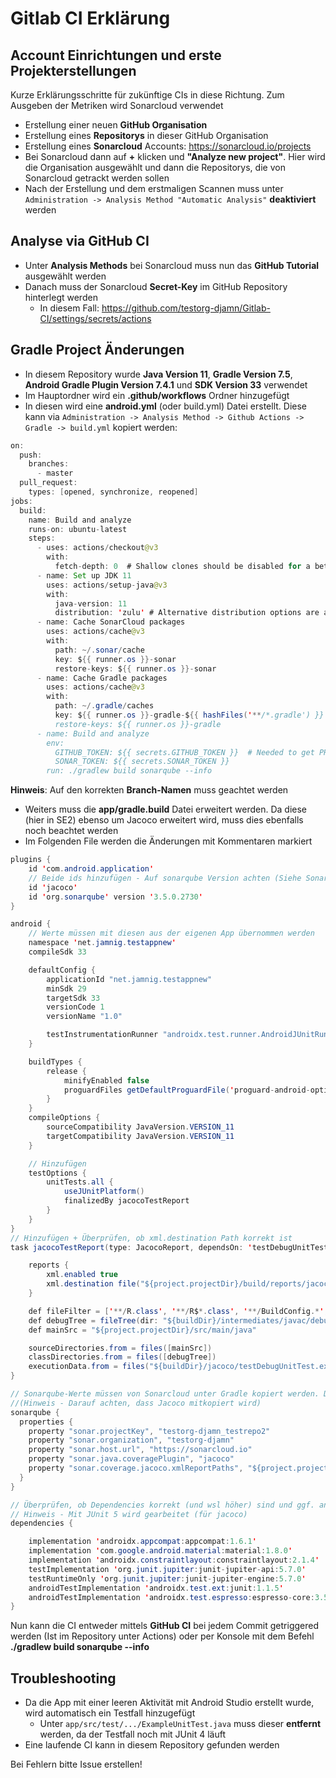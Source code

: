 # Gitlab CI Erklärung
## Account Einrichtungen und erste Projekterstellungen
Kurze Erklärungsschritte für zukünftige CIs in diese Richtung. Zum Ausgeben der Metriken wird Sonarcloud verwendet

- Erstellung einer neuen **GitHub Organisation**
- Erstellung eines **Repositorys** in dieser GitHub Organisation
- Erstellung eines **Sonarcloud** Accounts: https://sonarcloud.io/projects
- Bei Sonarcloud dann auf **+** klicken und **"Analyze new project"**. Hier wird die Organisation ausgewählt und dann die Repositorys, die von Sonarcloud getrackt werden sollen
- Nach der Erstellung und dem erstmaligen Scannen muss unter ``Administration -> Analysis Method "Automatic Analysis"`` **deaktiviert** werden

## Analyse via GitHub CI
- Unter **Analysis Methods** bei Sonarcloud muss nun das **GitHub Tutorial** ausgewählt werden
- Danach muss der Sonarcloud **Secret-Key** im GitHub Repository hinterlegt werden
  - In diesem Fall: https://github.com/testorg-djamn/Gitlab-CI/settings/secrets/actions
  
## Gradle Project Änderungen
- In diesem Repository wurde **Java Version 11**, **Gradle Version 7.5**, **Android Gradle Plugin Version 7.4.1** und **SDK Version 33** verwendet
- Im Hauptordner wird ein **.github/workflows** Ordner hinzugefügt
- In diesen wird eine **android.yml** (oder build.yml) Datei erstellt. Diese kann via ``Administration -> Analysis Method -> Github Actions -> Gradle -> build.yml`` kopiert werden:
```java name: SonarCloud
on:
  push:
    branches:
      - master
  pull_request:
    types: [opened, synchronize, reopened]
jobs:
  build:
    name: Build and analyze
    runs-on: ubuntu-latest
    steps:
      - uses: actions/checkout@v3
        with:
          fetch-depth: 0  # Shallow clones should be disabled for a better relevancy of analysis
      - name: Set up JDK 11
        uses: actions/setup-java@v3
        with:
          java-version: 11
          distribution: 'zulu' # Alternative distribution options are available
      - name: Cache SonarCloud packages
        uses: actions/cache@v3
        with:
          path: ~/.sonar/cache
          key: ${{ runner.os }}-sonar
          restore-keys: ${{ runner.os }}-sonar
      - name: Cache Gradle packages
        uses: actions/cache@v3
        with:
          path: ~/.gradle/caches
          key: ${{ runner.os }}-gradle-${{ hashFiles('**/*.gradle') }}
          restore-keys: ${{ runner.os }}-gradle
      - name: Build and analyze
        env:
          GITHUB_TOKEN: ${{ secrets.GITHUB_TOKEN }}  # Needed to get PR information, if any
          SONAR_TOKEN: ${{ secrets.SONAR_TOKEN }}
        run: ./gradlew build sonarqube --info
```
**Hinweis**: Auf den korrekten **Branch-Namen** muss geachtet werden
- Weiters muss die **app/gradle.build** Datei erweitert werden. Da diese (hier in SE2) ebenso um Jacoco erweitert wird, muss dies ebenfalls noch beachtet werden
- Im Folgenden File werden die Änderungen mit Kommentaren markiert
```java
plugins {
    id 'com.android.application'
    // Beide ids hinzufügen - Auf sonarqube Version achten (Siehe Sonarcloud -> Gradle)
    id 'jacoco'
    id 'org.sonarqube' version '3.5.0.2730'
}

android {
    // Werte müssen mit diesen aus der eigenen App übernommen werden
    namespace 'net.jamnig.testappnew'
    compileSdk 33

    defaultConfig {
        applicationId "net.jamnig.testappnew"
        minSdk 29
        targetSdk 33
        versionCode 1
        versionName "1.0"

        testInstrumentationRunner "androidx.test.runner.AndroidJUnitRunner"
    }

    buildTypes {
        release {
            minifyEnabled false
            proguardFiles getDefaultProguardFile('proguard-android-optimize.txt'), 'proguard-rules.pro'
        }
    }
    compileOptions {
        sourceCompatibility JavaVersion.VERSION_11
        targetCompatibility JavaVersion.VERSION_11
    }

    // Hinzufügen
    testOptions {
        unitTests.all {
            useJUnitPlatform()
            finalizedBy jacocoTestReport
        }
    }
}
// Hinzufügen + Überprüfen, ob xml.destination Path korrekt ist
task jacocoTestReport(type: JacocoReport, dependsOn: 'testDebugUnitTest') {

    reports {
        xml.enabled true
        xml.destination file("${project.projectDir}/build/reports/jacoco/jacocoTestReport/jacocoTestReport.xml")
    }

    def fileFilter = ['**/R.class', '**/R$*.class', '**/BuildConfig.*', '**/Manifest*.*', '**/*Test*.*', 'android/**/*.*']
    def debugTree = fileTree(dir: "${buildDir}/intermediates/javac/debug", excludes: fileFilter)
    def mainSrc = "${project.projectDir}/src/main/java"

    sourceDirectories.from = files([mainSrc])
    classDirectories.from = files([debugTree])
    executionData.from = files("${buildDir}/jacoco/testDebugUnitTest.exec")
}

// Sonarqube-Werte müssen von Sonarcloud unter Gradle kopiert werden. Diese sind individuell 
//(Hinweis - Darauf achten, dass Jacoco mitkopiert wird)
sonarqube {
  properties {
    property "sonar.projectKey", "testorg-djamn_testrepo2"
    property "sonar.organization", "testorg-djamn"
    property "sonar.host.url", "https://sonarcloud.io"
    property "sonar.java.coveragePlugin", "jacoco"
    property "sonar.coverage.jacoco.xmlReportPaths", "${project.projectDir}/build/reports/jacoco/jacocoTestReport/jacocoTestReport.xml"
  }
}

// Überprüfen, ob Dependencies korrekt (und wsl höher) sind und ggf. anpassen
// Hinweis - Mit JUnit 5 wird gearbeitet (für jacoco)
dependencies {

    implementation 'androidx.appcompat:appcompat:1.6.1'
    implementation 'com.google.android.material:material:1.8.0'
    implementation 'androidx.constraintlayout:constraintlayout:2.1.4'
    testImplementation 'org.junit.jupiter:junit-jupiter-api:5.7.0'
    testRuntimeOnly 'org.junit.jupiter:junit-jupiter-engine:5.7.0'
    androidTestImplementation 'androidx.test.ext:junit:1.1.5'
    androidTestImplementation 'androidx.test.espresso:espresso-core:3.5.1'
}
```
Nun kann die CI entweder mittels **GitHub CI** bei jedem Commit getriggered werden (Ist im Repository unter Actions) oder per Konsole mit dem Befehl **./gradlew build sonarqube --info**

## Troubleshooting
- Da die App mit einer leeren Aktivität mit Android Studio erstellt wurde, wird automatisch ein Testfall hinzugefügt
  - Unter ``app/src/test/.../ExampleUnitTest.java`` muss dieser **entfernt** werden, da der Testfall noch mit JUnit 4 läuft
- Eine laufende CI kann in diesem Repository gefunden werden


Bei Fehlern bitte Issue erstellen!